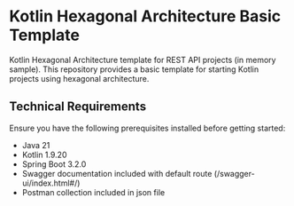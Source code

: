 # Kotlin Hexagonal Architecture Basic Template
Kotlin Hexagonal Architecture template for REST API projects (in memory sample).
This repository provides a basic template for starting Kotlin projects using hexagonal architecture.

## Technical Requirements
Ensure you have the following prerequisites installed before getting started:

- Java 21
- Kotlin 1.9.20
- Spring Boot 3.2.0
- Swagger documentation included with default route (/swagger-ui/index.html#/)
- Postman collection included in json file
